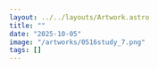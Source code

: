 ```yaml
---
layout: ../../layouts/Artwork.astro
title: ""
date: "2025-10-05"
image: "/artworks/0516study_7.png"
tags: []
---
```


